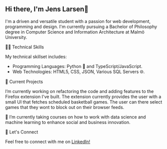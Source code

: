 ## Hi there, I'm Jens Larsen👋
I'm a driven and versatile student with a passion for web development, programming and design. I'm currently pursuing a Bachelor of Philosophy degree in Computer Science and Information Architecture at Malmö University.

👩‍💻 Technical Skills

My technical skillset includes:
- Programming Languages: Python 🐍 and TypeScript/JavaScript.
- Web Technologies: HTML5, CSS, JSON, Various SQL Servers 🌐.

🔭 Current Projects

I’m currently working on refactoring the code and adding features to the Firefox extension I've built. The extension currently provides the user with a small UI that fetches scheduled basketball games. The user can there select games that they wont to block out on their browser feeds. 

🌱 I’m currently taking courses on how to work with data science and machine learning to enhance social and business innovation. 

🤝 Let's Connect

Feel free to connect with me on [LinkedIn!](https://www.linkedin.com/in/jens-larsen-2b05a5293/)



<!--
**jenslars/jenslars** is a ✨ _special_ ✨ repository because its `README.md` (this file) appears on your GitHub profile.

Here are some ideas to get you started:

- 🔭 I’m currently working on ...
- 🌱 I’m currently learning ...
- 👯 I’m looking to collaborate on ...
- 🤔 I’m looking for help with ...
- 💬 Ask me about ...
- 📫 How to reach me: ...
- 😄 Pronouns: ...
- ⚡ Fun fact: ...
-->
